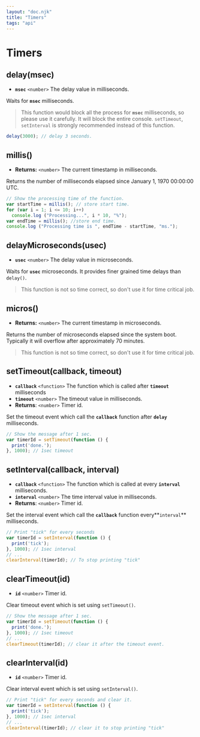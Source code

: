 ```yaml
---
layout: "doc.njk"
title: "Timers"
tags: "api"
---
```


# Timers

## delay(msec) <a href="#delay" id="delay"></a>

* **`msec`** `<number>` The delay value in milliseconds.

Waits for **`msec`** milliseconds.

> This function would block all the process for **`msec`**  milliseconds, so please use it carefully. It will block the entire console. `setTimeout`, `setInterval` is strongly recommended instead of this function.

```javascript
delay(3000); // delay 3 seconds.
```

## millis()

* **Returns:** `<number>` The current timestamp in milliseconds.

Returns the number of milliseconds elapsed since January 1, 1970 00:00:00 UTC.

```javascript
// Show the processing time of the function.
var startTime = millis(); // store start time.
for (var i = 1; i <= 10; i++)
  console.log ("Processing...", i * 10, "%");
var endTime = millis(); //store end time.
console.log ("Processing time is ", endTime - startTime, "ms.");
```

## delayMicroseconds(usec) <a href="#delaymicroseconds" id="delaymicroseconds"></a>

* **`usec`** `<number>` The delay value in microseconds.

Waits for **`usec`** microseconds. It provides finer grained time delays than `delay()`.

> This function is not so time correct, so don't use it for time critical job.

## micros()

* **Returns:** `<number>` The current timestamp in microseconds.

Returns the number of microseconds elapsed since the system boot. Typically it will overflow after approximately 70 minutes.

> This function is not so time correct, so don't use it for time critical job.

## setTimeout(callback, timeout) <a href="#settimeout" id="settimeout"></a>

* **`callback`** `<function>` The function which is called after **`timeout`** milliseconds
* **`timeout`** `<number>` The timeout value in milliseconds.
* **Returns**: `<number>` Timer id.

Set the timeout event which call the **`callback`** function after **`delay`** milliseconds.

```javascript
// Show the message after 1 sec.
var timerId = setTimeout(function () {
  print('done.');
}, 1000); // 1sec timeout
```

## setInterval(callback, interval) <a href="#setinterval" id="setinterval"></a>

* **`callback`** `<function>` The function which is called at every **`interval`** milliseconds.
* **`interval`** `<number>` The time interval value in milliseconds.
* **Returns**: `<number>` Timer id.

Set the interval event which call the **`callback`** function every**`interval`** milliseconds.

```javascript
// Print "tick" for every seconds
var timerId = setInterval(function () {
  print('tick');
}, 1000); // 1sec interval
// ...
clearInterval(timerId); // To stop printing "tick"
```

## clearTimeout(id) <a href="#cleartimeout" id="cleartimeout"></a>

* **`id`** `<number>` Timer id.

Clear timeout event which is set using `setTimeout()`.

```javascript
// Show the message after 1 sec.
var timerId = setTimeout(function () {
  print('done.');
}, 1000); // 1sec timeout
// ...
clearTimeout(timerId); // clear it after the timeout event.
```

## clearInterval(id) <a href="#clearinterval" id="clearinterval"></a>

* **`id`** `<number>` Timer id.

Clear interval event which is set using `setInterval()`.

```javascript
// Print "tick" for every seconds and clear it.
var timerId = setInterval(function () {
  print('tick');
}, 1000); // 1sec interval
// ...
clearInterval(timerId); // clear it to stop printing "tick"
```
